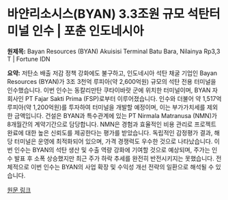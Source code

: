 # 바얀리소시스(BYAN) 3.3조원 규모 석탄터미널 인수 | 포춘 인도네시아

**원제목:** Bayan Resources (BYAN) Akuisisi Terminal Batu Bara, Nilainya Rp3,3 T | Fortune IDN

**요약:** 저탄소 배출 저감 정책 강화에도 불구하고, 인도네시아 석탄 채굴 기업인 Bayan Resources (BYAN)가 3조 3천억 루피아(약 2,600억원) 규모의 석탄 전용 터미널을 인수했습니다.  이번 인수는 동칼리만탄 쿠타이바랏 군에 위치한 터미널이며,  BYAN 자회사인 PT Fajar Sakti Prima (FSP)로부터 이루어졌습니다.  인수와 더불어 약 1,517억 루피아(약 1,200억원)를 투자하여 터미널을 개발할 예정이며, 이는 부가가치세를 제외한 금액입니다.  건설은 BYAN과 특수관계에 있는 PT Nirmala Matranusa (NMN)가 8개월간의 계약기간으로 담당합니다.  NMN은  경험과 효율적인 비용 관리로 프로젝트 완료에 대한 높은 신뢰도를 제공한다는 평가를 받았습니다.  독립적인 감정평가 결과,  해당 터미널은 운영에 최적화되어 있으며,  가격 경쟁력도 우수한 것으로 나타났습니다.  이번 인수는 BYAN의 석탄 생산 및 수출 역량 강화에 기여할 것으로 예상되며,  주가는 인수 발표 후 소폭 상승했지만 최근 주가 하락 추세를 완전히 반전시키지는 못했습니다.  전체적으로 이번 인수는 BYAN의 사업 확장 및 수익성 개선 전략의 일환으로 해석될 수 있습니다.

[원문 링크](https://www.fortuneidn.com/business/bayan-resources-byan-akuisisi-terminal-batu-bara-nilainya-rp3-3-t-00-3dhnm-0fg8kj)
